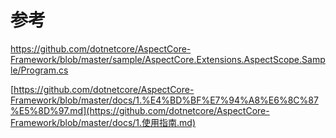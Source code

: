 



# 参考

<https://github.com/dotnetcore/AspectCore-Framework/blob/master/sample/AspectCore.Extensions.AspectScope.Sample/Program.cs>

[https://github.com/dotnetcore/AspectCore-Framework/blob/master/docs/1.%E4%BD%BF%E7%94%A8%E6%8C%87%E5%8D%97.md](https://github.com/dotnetcore/AspectCore-Framework/blob/master/docs/1.使用指南.md)